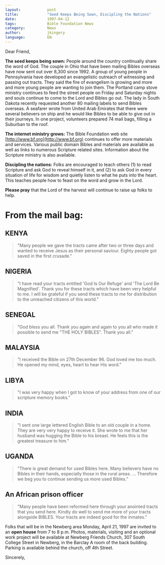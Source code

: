 ```yaml
---
layout:            post 
title:             "Seed Keeps Being Sown, Discipling the Nations" 
date:              1997-04-12
tags:              Bible Foundation News 
category:          News 
author:            jkingery 
language:          EN 
---
```


Dear Friend, 

**The seed keeps being sown:** People around the country continually 
share the word of God. The couple in Ohio that have been mailing Bibles 
overseas have now sent out over 8,300 since 1992. A group of young 
people in Pennsylvania have developed an evangelistic outreach of 
witnessing and passing out tracts. They said the fire of evangelism is 
growing and more and more young people are wanting to join them. The 
Portland camp stove ministry continues to feed the street people on 
Friday and Saturday nights and souls continue to come to the Lord and 
Bibles go out. The lady in South Dakota recently requested another 80 
mailing labels to send Bibles overseas. A seafarer wrote from United 
Arab Emirates that there were several believers on ship and he would 
like Bibles to be able to give out in their journeys. In one project, 
volunteers prepared 74 mail bags, filling a Suburban to the roof. 

**The internet ministry grows:** The Bible Foundation web site 
[http://www.bf.org](http://www.bf.org) continues to offer more materials and services. 
Various public domain Bibles and materials are available as well as 
links to numerous Scripture related sites. Information about the 
Scripture ministry is also available. 

**Discipling the nations:** Folks are encouraged to teach others (1) to 
read Scripture and ask God to reveal himself in it, and (2) to ask God 
in every situation of life for wisdom and quietly listen to what he 
puts into the heart. This teaches people how to feast on the word and 
grow in the Lord. 

**Please pray** that the Lord of the harvest will continue to raise up 
folks to help. 

# From the mail bag: 

## KENYA

> "Many people we gave the tracts came after two or three days 
> and wanted to receive Jesus as their personal saviour. Eighty people 
> got saved in the first crusade." 

## NIGERIA

> "I have read your tracts entitled 'God Is Our Refuge' and 
> 'The Lord Be Magnified'. Thank you for these tracts which have been 
> very helpful to me. I will be grateful if you send these tracts to me 
> for distribution to the unreached citizens of this world." 

## SENEGAL

> "God bless you all. Thank you again and again to you all 
> who made it possible to send me "THE HOLY BIBLES". Thank you all." 

## MALAYSIA

> "I received the Bible on 27th December 96. God loved me 
> too much. He opened my mind, eyes, heart to hear His word." 

## LIBYA

> "I was very happy when I got to know of your address from 
> one of our scripture memory books." 

## INDIA

> "I sent one large lettered English Bible to an old couple in 
> a home. They are very very happy to receive it. She wrote to me that 
> her husband was hugging the Bible to his breast. He feels this is the 
> greatest treasure to him." 

## UGANDA

> "There is great demand for used Bibles here. Many believers 
> have no Bibles in their hands, especially those in the rural areas. ... 
> Therefore we beg you to continue sending us more used Bibles." 

## An African prison officer

> "Many people have been reformed here 
> through your anointed tracts that you send here. Kindly do well to send 
> me more of your tracts alongside BIBLES. Your tracts are indeed good 
> for the inmates."  

Folks that will be in the Newberg area Monday, April 21, 1997 are 
invited to an **open house** from 7 to 8 p.m. Photos, materials, 
visiting and an optional work project will be available at Newberg 
Friends Church, 307 South College Street in Newberg, in the Barclay A 
room of the back building. Parking is available behind the church, off 
4th Street. 

Sincerely,
